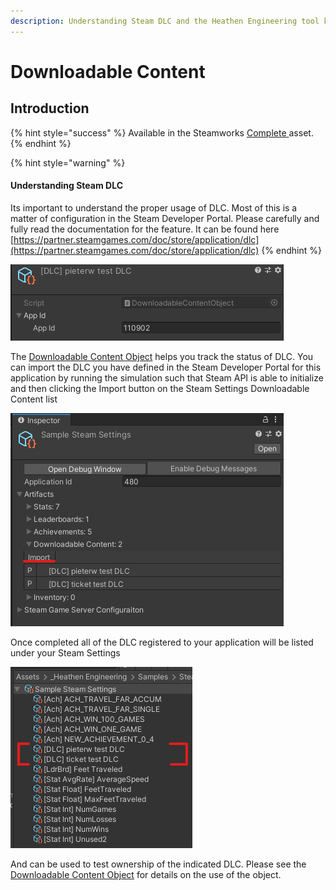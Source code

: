 ```yaml
---
description: Understanding Steam DLC and the Heathen Engineering tool kit
---
```


# Downloadable Content

## Introduction

{% hint style="success" %}
Available in the Steamworks [Complete ](https://assetstore.unity.com/packages/tools/integration/steamworks-v2-complete-190316)asset.
{% endhint %}

{% hint style="warning" %}
#### Understanding Steam DLC

Its important to understand the proper usage of DLC. Most of this is a matter of configuration in the Steam Developer Portal. Please carefully and fully read the documentation for the feature. It can be found here [https://partner.steamgames.com/doc/store/application/dlc](https://partner.steamgames.com/doc/store/application/dlc)
{% endhint %}

![](<../../../.gitbook/assets/image (183) (1) (1).png>)

The [Downloadable Content Object](../objects/downloadable-content.md) helps you track the status of DLC. You can import the DLC you have defined in the Steam Developer Portal for this application by running the simulation such that Steam API is able to initialize and then clicking the Import button on the Steam Settings Downloadable Content list

![](<../../../.gitbook/assets/image (157) (1) (1) (1).png>)

Once completed all of the DLC registered to your application will be listed under your Steam Settings

![](<../../../.gitbook/assets/image (178) (1) (1) (1).png>)

And can be used to test ownership of the indicated DLC. Please see the [Downloadable Content Object](../objects/downloadable-content.md) for details on the use of the object.

